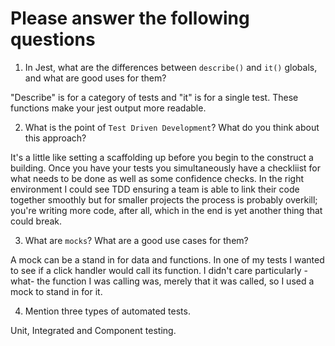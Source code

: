 # Please answer the following questions

1.  In Jest, what are the differences between `describe()` and `it()` globals, and what are good uses for them?

"Describe" is for a category of tests and "it" is for a single test. These functions make your jest output more readable.

2.  What is the point of `Test Driven Development`? What do you think about this approach?

It's a little like setting a scaffolding up before you begin to the construct a building. Once you have your tests you simultaneously have a checkliist for what
needs to be done as well as some confidence checks. In the right environment I could see TDD ensuring a team is able to link their code together smoothly
but for smaller projects the process is probably overkill; you're writing more code, after all, which in the end is yet another thing that could break.

3.  What are `mocks`? What are a good use cases for them?

A mock can be a stand in for data and functions. In one of my tests I wanted to see if a click handler would call its function. I didn't care particularly
-what- the function I was calling was, merely that it was called, so I used a mock to stand in for it.

4.  Mention three types of automated tests.

Unit, Integrated and Component testing.
